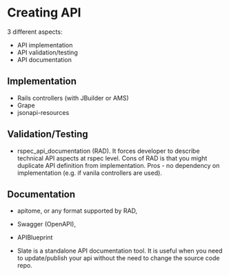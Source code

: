 # Creating API 

3 different aspects: 

- API implementation
- API validation/testing
- API documentation

## Implementation

- Rails controllers (with JBuilder or AMS) 
- Grape 
- jsonapi-resources 


## Validation/Testing

- rspec_api_documentation (RAD). It forces developer 
to describe technical API aspects at rspec level. 
Cons of RAD is that you might duplicate API definition from implementation.
Pros - no dependency on implementation (e.g. if vanila controllers are used).


## Documentation 

- apitome, or any format supported by RAD, 
- Swagger (OpenAPI), 
- APIBlueprint

- Slate is a standalone API documentation tool. 
It is useful when you need to update/publish your api 
without the need to change the source code repo.